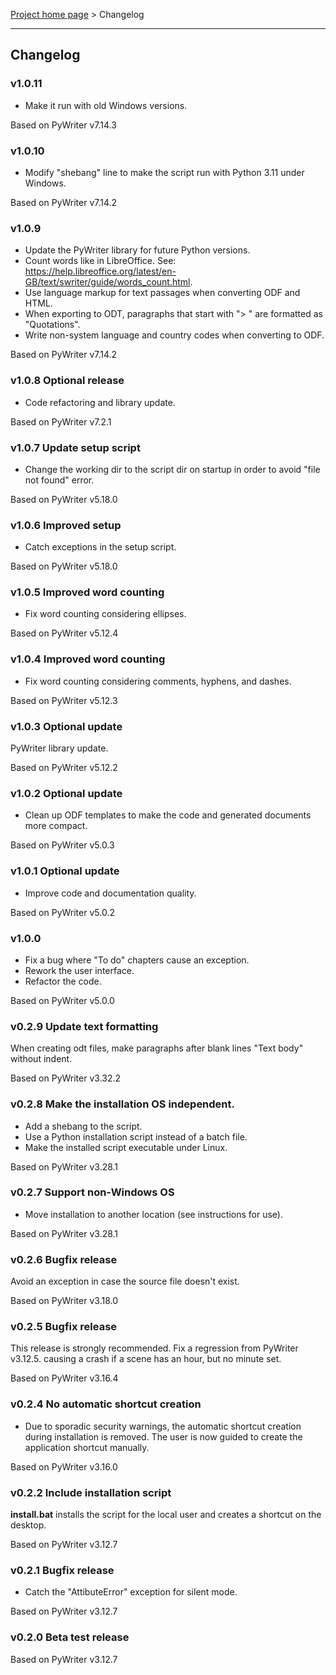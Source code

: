 [Project home page](index) > Changelog

------------------------------------------------------------------------

## Changelog

### v1.0.11

- Make it run with old Windows versions.

Based on PyWriter v7.14.3

### v1.0.10

- Modify "shebang" line to make the script run with Python 3.11 under Windows.

Based on PyWriter v7.14.2

### v1.0.9

- Update the PyWriter library for future Python versions.
- Count words like in LibreOffice. See: https://help.libreoffice.org/latest/en-GB/text/swriter/guide/words_count.html.
- Use language markup for text passages when converting ODF and HTML.
- When exporting to ODT, paragraphs that start with "> " are formatted as "Quotations".
- Write non-system language and country codes when converting to ODF.

Based on PyWriter v7.14.2

### v1.0.8 Optional release

- Code refactoring and library update.

Based on PyWriter v7.2.1

### v1.0.7 Update setup script

- Change the working dir to the script dir on startup in order to avoid "file not found" error.

Based on PyWriter v5.18.0

### v1.0.6 Improved setup

- Catch exceptions in the setup script.

Based on PyWriter v5.18.0

### v1.0.5 Improved word counting

- Fix word counting considering ellipses.

Based on PyWriter v5.12.4

### v1.0.4 Improved word counting

- Fix word counting considering comments, hyphens, and dashes.

Based on PyWriter v5.12.3

### v1.0.3 Optional update

PyWriter library update.

Based on PyWriter v5.12.2

### v1.0.2 Optional update

- Clean up ODF templates to make the code and generated documents more compact.

Based on PyWriter v5.0.3

### v1.0.1 Optional update

- Improve code and documentation quality.

Based on PyWriter v5.0.2

### v1.0.0

- Fix a bug where "To do" chapters cause an exception.
- Rework the user interface. 
- Refactor the code.

Based on PyWriter v5.0.0

### v0.2.9 Update text formatting

When creating odt files, make paragraphs after blank lines "Text body" without indent.

Based on PyWriter v3.32.2

### v0.2.8 Make the installation OS independent.

- Add a shebang to the script.
- Use a Python installation script instead of a batch file.
- Make the installed script executable under Linux.

Based on PyWriter v3.28.1

### v0.2.7 Support non-Windows OS

- Move installation to another location (see instructions for use).

Based on PyWriter v3.28.1

### v0.2.6 Bugfix release

Avoid an exception in case the source file doesn't exist.

Based on PyWriter v3.18.0

### v0.2.5 Bugfix release

This release is strongly recommended.
Fix a regression from PyWriter v3.12.5. causing a crash if a scene has an 
hour, but no minute set.

Based on PyWriter v3.16.4

### v0.2.4 No automatic shortcut creation

- Due to sporadic security warnings, the automatic shortcut creation during installation is removed. The user is now guided to create the application shortcut manually.  

Based on PyWriter v3.16.0

### v0.2.2 Include installation script

**install.bat** installs the script for the local user and creates a 
shortcut on the desktop.

Based on PyWriter v3.12.7

### v0.2.1 Bugfix release

- Catch the "AttibuteError" exception for silent mode.

Based on PyWriter v3.12.7

### v0.2.0 Beta test release

Based on PyWriter v3.12.7
